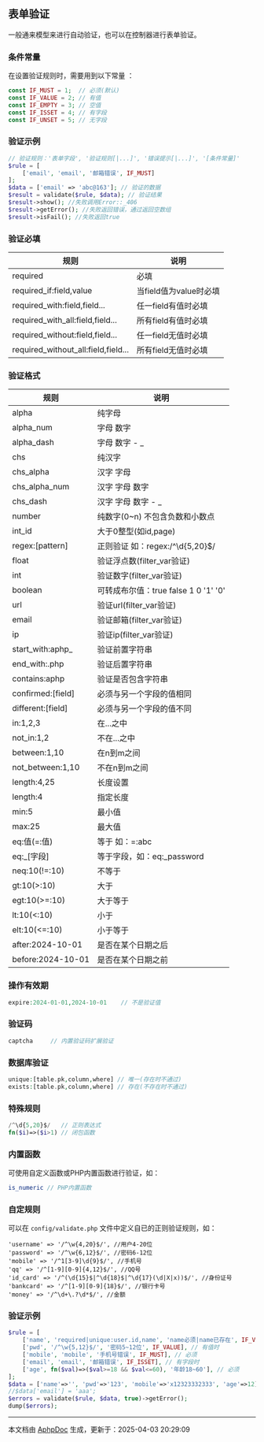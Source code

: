 ## 表单验证

一般通来模型来进行自动验证，也可以在控制器进行表单验证。

### 条件常量

在设置验证规则时，需要用到以下常量 ：

```php
const IF_MUST = 1;  // 必须(默认)
const IF_VALUE = 2; // 有值
const IF_EMPTY = 3; // 空值
const IF_ISSET = 4; // 有字段
const IF_UNSET = 5; // 无字段
```

### 验证示例

```php
// 验证规则：'表单字段', '验证规则[|...]', '错误提示[|...]', '[条件常量]'
$rule = [
    ['email', 'email', '邮箱错误', IF_MUST]
];
$data = ['email' => 'abc@163']; // 验证的数据
$result = validate($rule, $data); // 验证结果
$result->show(); //失败调用Error::_406
$result->getError(); //失败返回错误，通过返回空数组
$result->isFail(); //失败返回true
```

### 验证必填

| 规则 | 说明 |
| ------ | ------ |
| required | 必填 |
| required_if:field,value | 当field值为value时必填 |
| required_with:field,field... | 任一field有值时必填 |
| required_with_all:field,field... | 所有field有值时必填 |
| required_without:field,field... | 任一field无值时必填 |
| required_without_all:field,field... | 所有field无值时必填 |

### 验证格式

| 规则 | 说明 |
| ---- | --- |
|alpha|纯字母|
|alpha_num|字母 数字|
|alpha_dash|字母 数字 - _ |
|chs|纯汉字|
|chs_alpha|汉字 字母|
|chs_alpha_num|汉字 字母 数字|
|chs_dash|汉字 字母 数字 - _ |
|number|纯数字(0~n) 不包含负数和小数点|
|int_id|大于0整型(如id,page)|
|regex:[pattern]|正则验证 如：regex:/^\d{5,20}$/|
|float       				|验证浮点数(filter_var验证)|
|int         				|验证数字(filter_var验证)|
|boolean						|可转成布尔值：true false 1 0 '1' '0' |
|url         				|验证url(filter_var验证)|
|email       				|验证邮箱(filter_var验证)|
|ip          				|验证ip(filter_var验证)|
| start\_with:aphp_			|验证前置字符串|
| end\_with:.php				|验证后置字符串|
|contains:aphp				|验证是否包含字符串|
|confirmed:[field]			|必须与另一个字段的值相同|
|different:[field]			|必须与另一个字段的值不同|
|in:1,2,3					|在...之中|
|not_in:1,2					|不在...之中|
|between:1,10				|在n到m之间|
|not_between:1,10			|不在n到m之间|
|length:4,25					|长度设置|
|length:4					|指定长度|
|min:5						|最小值|
|max:25						|最大值|
|eq:值(=:值)				   |等于 如：=:abc|
|eq:_[字段]				   |等于字段，如：eq:_password	|
|neq:10(!=:10)				|不等于|
|gt:10(>:10)					|大于|
|egt:10(>=:10)				|大于等于|
|lt:10(<:10)					|小于|
|elt:10(<=:10)				|小于等于|
|after:2024-10-01			|是否在某个日期之后|
|before:2024-10-01			|是否在某个日期之前|

### 操作有效期

```php
expire:2024-01-01,2024-10-01	// 不是验证值
```

### 验证码

```php
captcha     // 内置验证码扩展验证
```

### 数据库验证

```php
unique:[table.pk,column,where] // 唯一(存在时不通过) 
exists:[table.pk,column,where] // 存在(不存在时不通过)
```

### 特殊规则

```php
/^\d{5,20}$/   // 正则表达式 
fn($i)=>($i>1) // 闭包函数
```

### 内置函数

可使用自定义函数或PHP内置函数进行验证，如：

```php
is_numeric // PHP内置函数
```

### 自定规则

可以在 `config/validate.php` 文件中定义自已的正则验证规则，如： 

```
'username' => '/^\w{4,20}$/', //用户4-20位
'password' => '/^\w{6,12}$/', //密码6-12位
'mobile' => '/^1[3-9]\d{9}$/', //手机号
'qq' => '/^[1-9][0-9]{4,12}$/', //QQ号
'id_card' => '/^(\d{15}$|^\d{18}$|^\d{17}(\d|X|x))$/', //身份证号
'bankcard' => '/^[1-9][0-9]{18}$/', //银行卡号
'money' => '/^\d+\.?\d*$/', //金额
```

###  验证示例 

```php
$rule = [
    ['name', 'required|unique:user.id,name', 'name必须|name已存在', IF_VALUE], // 有值时
    ['pwd', '/^\w{5,12}$/', '密码5~12位', IF_VALUE], // 有值时
    ['mobile', 'mobile', '手机号错误', IF_MUST], // 必须
    ['email', 'email', '邮箱错误', IF_ISSET], // 有字段时
    ['age', fn($val)=>($val>=18 && $val<=60), '年龄18~60'], // 必须
];
$data = ['name'=>'', 'pwd'=>'123', 'mobile'=>'x12323332333', 'age'=>12];
//$data['email'] = 'aaa';
$errors = validate($rule, $data, true)->getError();
dump($errors);
```

---

本文档由 [AphpDoc](https://doc.aphp.top) 生成，更新于：2025-04-03 20:29:09
